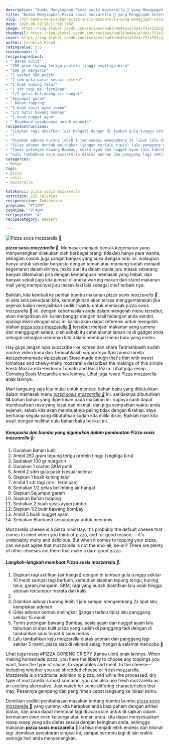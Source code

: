 ```yaml
---
description: "Bumbu Menyiapkan Pizza sosis mozzarella 🍕 yang Menggugah Selera"
title: "Bumbu Menyiapkan Pizza sosis mozzarella 🍕 yang Menggugah Selera"
slug: 2327-bumbu-menyiapkan-pizza-sosis-mozzarella-yang-menggugah-selera
date: 2020-08-31T18:11:18.730Z
image: https://img-global.cpcdn.com/recipes/ba63a3e49a1a7de3/751x532cq70/pizza-sosis-mozzarella-🍕-foto-resep-utama.jpg
thumbnail: https://img-global.cpcdn.com/recipes/ba63a3e49a1a7de3/751x532cq70/pizza-sosis-mozzarella-🍕-foto-resep-utama.jpg
cover: https://img-global.cpcdn.com/recipes/ba63a3e49a1a7de3/751x532cq70/pizza-sosis-mozzarella-🍕-foto-resep-utama.jpg
author: Cornelia Floyd
ratingvalue: 3.6
reviewcount: 3
recipeingredient:
- " Bahan kulit"
- "250 gram tepung terigu protein tinggi segitiga biru"
- "100 gr margarin"
- "1 sachet SKM putih"
- "2 sdm gula pasir sesuai selera"
- "1 buah kuning telur"
- "1 sdt ragi me  fermipan"
- "1/2 gelas belimbing air hangat"
- "Sejumput garam"
- " Bahan topping"
- "2 buah sosis ayam jumbo"
- "1/2 butir bawang bombay"
- "5 buah nugget ayam"
- " Blueband secukupnya untuk menumis"
recipeinstructions:
- "Siapkan ragi aktifkan (air hangat) dengan di tambah gula tunggu sekitar 10 menit sampai ragi berbuih, kemudian siapkan tepung terigu, kuning telur, garam,margarin, SKM, ragi yang sudah diaktifkan lalu aduk hingga adonan tercampur merata dan kalis"
- ""
- "Diamkan adonan kurang lebih 1 jam sampai mengembang 2x lipat lalu kempiskan adonan"
- "Gilas adonan bentuk melingkar (jangan terlalu tipis) lalu panggang sekitar 15 menit"
- "Tumis potongan bawang Bombay, sosis ayam dan nugget ayam lalu taburkan di atas kulit pizza yang sudah di panggang tadi dengan di tambahkan saus tomat &amp; saus pedas"
- "Lalu tambahkan keju mozzarella diatas adonan dan panggang lagi sekitar 5 menit..pizza siap di nikmati selagi hangat &amp; selamat mencoba 🤗"
categories:
- Resep
tags:
- pizza
- sosis
- mozzarella

katakunci: pizza sosis mozzarella 
nutrition: 225 calories
recipecuisine: Indonesian
preptime: "PT14M"
cooktime: "PT48M"
recipeyield: "4"
recipecategory: Dessert

---
```



![Pizza sosis mozzarella 🍕](https://img-global.cpcdn.com/recipes/ba63a3e49a1a7de3/751x532cq70/pizza-sosis-mozzarella-🍕-foto-resep-utama.jpg)

<b><i>pizza sosis mozzarella 🍕</i></b>, Memasak menjadi bentuk kegemaran yang menyenangkan dilakukan oleh berbagai orang. tidaklah hanya para wanita, sebagian cowok juga sangat banyak yang suka dengan hobi ini. walaupun hanya untuk sekedar berpesta dengan teman atau memang sudah menjadi kegemaran dalam dirinya. maka dari itu dalam dunia juru masak sekarang banyak ditemukan pria dengan kemampuan memasak yang hebat, dan banyak sekali juga kita jumpai di aneka warung makan dan stand makanan mall yang mempunyai juru masak laki laki sebagai chef terbaik nya.

Baiklah, kita kembali ke perihal bumbu makanan <i>pizza sosis mozzarella 🍕</i>. di sela sela pekerjaan kita, kemungkinan akan terasa menggembirakan jika sejenak kalian menyisihkan sedikit waktu untuk memasak pizza sosis mozzarella 🍕 ini. dengan keberhasilan anda dalam mengolah menu tersebut, akan menjadikan diri kalian bangga dengan hasil hidangan anda sendiri. apalagi disini dengan situs ini kalian akan dapat referensi untuk mengolah olahan <u>pizza sosis mozzarella 🍕</u> tersebut menjadi makanan yang yummy dan menggugah selera, oleh sebab itu catat alamat laman ini di gadget anda sebagai sebagian pedoman kita dalam membuat menu baru yang endes.

Hay guys jangan lupa subscribe like komen dan share Terimahkasih sudah nonton video kami dan Terimahkasih supportnya #pizzamozzarella #pizzahomemade #pizzalezat Store-made dough that&#39;s thin with sweet tomatoes and chewy-melty mozzarella describes the makings of this simple Fresh Mozzarella Heirloom Tomato and Basil Pizza. Lihat juga resep Corndog Sosis Mozarella enak lainnya. Lihat juga resep Pizza mozzarella enak lainnya.


Mari langsung saja kita mulai untuk mencari bahan baku yang dibutuhkan dalam memasak menu <u><i>pizza sosis mozzarella 🍕</i></u> ini. setidaknya dibutuhkan <b>14</b> bahan bahan yang diperlukan pada masakan ini. supaya nanti dapat membuahkan rasa yang lezat dan nikmat. dan juga sempatkan waktu anda sejenak, sebab kita akan membuatnya paling tidak dengan <b>6</b> tahap. saya berharap segala yang dibutuhkan sudah kita miliki disini, Baiklah mari kita awali dengan melihat dulu bahan baku berikut ini.

<!--inarticleads1-->

##### Komposisi dan bumbu yang digunakan dalam pembuatan Pizza sosis mozzarella 🍕:

1. Gunakan  Bahan kulit
1. Ambil 250 gram tepung terigu protein tinggi (segitiga biru)
1. Sediakan 100 gr margarin
1. Gunakan 1 sachet SKM putih
1. Ambil 2 sdm gula pasir (sesuai selera)
1. Siapkan 1 buah kuning telur
1. Ambil 1 sdt ragi (me : fermipan)
1. Sediakan 1/2 gelas belimbing air hangat
1. Siapkan Sejumput garam
1. Siapkan  Bahan topping
1. Sediakan 2 buah sosis ayam jumbo
1. Siapkan 1/2 butir bawang bombay
1. Ambil 5 buah nugget ayam
1. Sediakan  Blueband secukupnya untuk menumis


Mozzarella cheese is a pizza mainstay. It&#39;s probably the default cheese that comes to mind when you think of pizza, and for good reason — it&#39;s undeniably melty and delicious. But when it comes to topping your pizza, can we just agree that mozzarella is not the end-all, be-all? There are plenty of other cheeses out there that make a darn good pizza. 

<!--inarticleads2-->

##### Langkah-langkah membuat Pizza sosis mozzarella 🍕:

1. Siapkan ragi aktifkan (air hangat) dengan di tambah gula tunggu sekitar 10 menit sampai ragi berbuih, kemudian siapkan tepung terigu, kuning telur, garam,margarin, SKM, ragi yang sudah diaktifkan lalu aduk hingga adonan tercampur merata dan kalis
1. 
1. Diamkan adonan kurang lebih 1 jam sampai mengembang 2x lipat lalu kempiskan adonan
1. Gilas adonan bentuk melingkar (jangan terlalu tipis) lalu panggang sekitar 15 menit
1. Tumis potongan bawang Bombay, sosis ayam dan nugget ayam lalu taburkan di atas kulit pizza yang sudah di panggang tadi dengan di tambahkan saus tomat &amp; saus pedas
1. Lalu tambahkan keju mozzarella diatas adonan dan panggang lagi sekitar 5 menit..pizza siap di nikmati selagi hangat &amp; selamat mencoba 🤗


Lihat juga resep #PIZZA GORENG CRISPY (tanpa ulen) enak lainnya. When making homemade pizza, you have the liberty to choose any toppings you want, from the type of sauce, to vegetables and meat, to the cheese—including whether you use shredded cheese or fresh mozzarella. Mozzarella is a traditional addition to pizza, and while the processed, dry type of mozzarella is most common, you can also use fresh mozzarella as an exciting alternative. Just watch for some differing characteristics that may. Pesannya gampang dan pengiriman cepat langsung ke lokasi kamu. 

Demikian sedikit pembahasan masakan tentang bumbu bumbu <u>pizza sosis mozzarella 🍕</u> yang yummy. kita harapkan anda bisa paham dengan artikel diatas, dan anda dapat membuat lagi di acara lain untuk di sajikan dalam bermacam even even keluarga atau teman anda. kita dapat menyesuaikan resep resep yang ada diatas sesuai dengan keinginan anda, sehingga makanan <b>pizza sosis mozzarella 🍕</b> ini bisa menjadi lebih endess dan nikmat lagi. demikian penjabaran singkat ini, sampai bertemu lagi di lain waktu. semoga hari anda menyenangkan.
